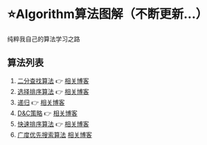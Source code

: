 # ⭐Algorithm算法图解（不断更新...）
纯粹我自己的算法学习之路
## 算法列表
1. [二分查找算法](https://github.com/Mrrrrr10/Algorithm/blob/master/%E7%AE%97%E6%B3%95%E9%9B%86%E5%90%88/%E4%BA%8C%E5%88%86%E6%9F%A5%E6%89%BE%E7%AE%97%E6%B3%95.py)
:point_right:
[相关博客](https://www.nolookblog.com/blog/42)
2. [选择排序算法](https://github.com/Mrrrrr10/Algorithm/blob/master/%E7%AE%97%E6%B3%95%E9%9B%86%E5%90%88/%E9%80%89%E6%8B%A9%E6%8E%92%E5%BA%8F%E7%AE%97%E6%B3%95.py)
:point_right:
[相关博客](https://www.nolookblog.com/blog/46)
3. [递归](https://github.com/Mrrrrr10/Algorithm/blob/master/%E7%AE%97%E6%B3%95%E9%9B%86%E5%90%88/%E9%80%92%E5%BD%92.py)
:point_right:
[相关博客](https://www.nolookblog.com/blog/48)
4. [D&C策略](https://github.com/Mrrrrr10/Algorithm/blob/master/%E7%AE%97%E6%B3%95%E9%9B%86%E5%90%88/D%26C%E7%AD%96%E7%95%A5.py)
:point_right:
[相关博客](https://www.nolookblog.com/blog/49)
4. [快速排序算法](https://github.com/Mrrrrr10/Algorithm/blob/master/%E7%AE%97%E6%B3%95%E9%9B%86%E5%90%88/%E5%BF%AB%E9%80%9F%E6%8E%92%E5%BA%8F%E7%AE%97%E6%B3%95.py)
:point_right:
[相关博客](https://www.nolookblog.com/blog/51)
5. [广度优先搜索算法](https://github.com/Mrrrrr10/Algorithm/blob/master/%E7%AE%97%E6%B3%95%E9%9B%86%E5%90%88/%E5%B9%BF%E5%BA%A6%E4%BC%98%E5%85%88%E6%90%9C%E7%B4%A2%E7%AE%97%E6%B3%95.py)
[相关博客](https://www.nolookblog.com/blog/56)
